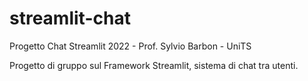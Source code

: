 # streamlit-chat
Progetto Chat Streamlit 2022 - Prof. Sylvio Barbon - UniTS

Progetto di gruppo sul Framework Streamlit, sistema di chat tra utenti.
